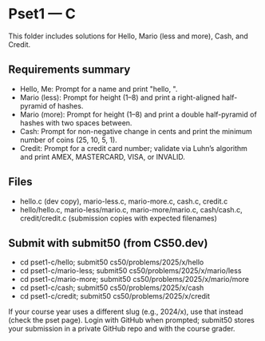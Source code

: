 # Pset1 — C

This folder includes solutions for Hello, Mario (less and more), Cash, and Credit.

## Requirements summary
- Hello, Me: Prompt for a name and print "hello, <name>".
- Mario (less): Prompt for height (1–8) and print a right-aligned half-pyramid of hashes.
- Mario (more): Prompt for height (1–8) and print a double half-pyramid of hashes with two spaces between.
- Cash: Prompt for non-negative change in cents and print the minimum number of coins (25, 10, 5, 1).
- Credit: Prompt for a credit card number; validate via Luhn’s algorithm and print AMEX, MASTERCARD, VISA, or INVALID.

## Files
- hello.c (dev copy), mario-less.c, mario-more.c, cash.c, credit.c
- hello/hello.c, mario-less/mario.c, mario-more/mario.c, cash/cash.c, credit/credit.c (submission copies with expected filenames)

## Submit with submit50 (from CS50.dev)
- cd pset1-c/hello; submit50 cs50/problems/2025/x/hello
- cd pset1-c/mario-less; submit50 cs50/problems/2025/x/mario/less
- cd pset1-c/mario-more; submit50 cs50/problems/2025/x/mario/more
- cd pset1-c/cash; submit50 cs50/problems/2025/x/cash
- cd pset1-c/credit; submit50 cs50/problems/2025/x/credit

If your course year uses a different slug (e.g., 2024/x), use that instead (check the pset page). Login with GitHub when prompted; submit50 stores your submission in a private GitHub repo and with the course grader.

